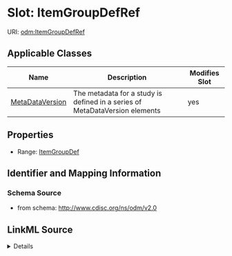 # Slot: ItemGroupDefRef

URI: [odm:ItemGroupDefRef](http://www.cdisc.org/ns/odm/v2.0/ItemGroupDefRef)



<!-- no inheritance hierarchy -->




## Applicable Classes

| Name | Description | Modifies Slot |
| --- | --- | --- |
[MetaDataVersion](MetaDataVersion.md) | The metadata for a study is defined in a series of MetaDataVersion elements |  yes  |







## Properties

* Range: [ItemGroupDef](ItemGroupDef.md)





## Identifier and Mapping Information







### Schema Source


* from schema: http://www.cdisc.org/ns/odm/v2.0




## LinkML Source

<details>
```yaml
name: ItemGroupDefRef
from_schema: http://www.cdisc.org/ns/odm/v2.0
rank: 1000
identifier: false
alias: ItemGroupDefRef
domain_of:
- MetaDataVersion
range: ItemGroupDef

```
</details>